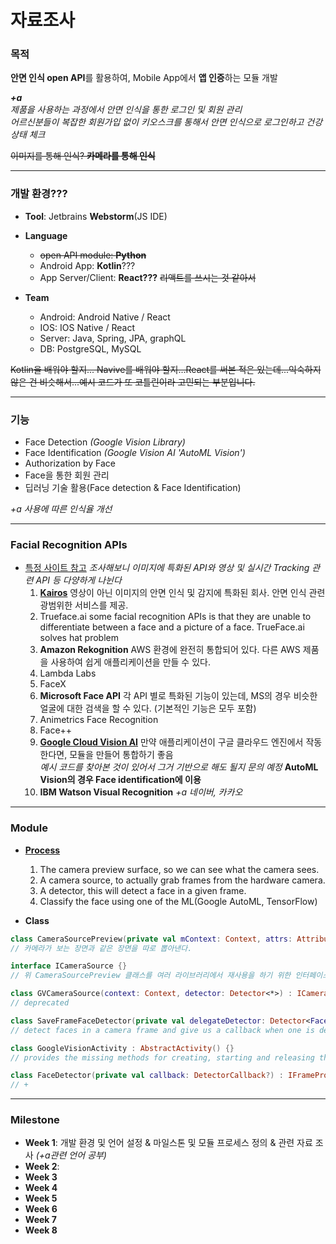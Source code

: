 # 자료조사

### 목적
**안면 인식 open API**를 활용하여, Mobile App에서 **앱 인증**하는 모듈 개발

***+a** <br>제품을 사용하는 과정에서 안면 인식을 통한 로그인 및 회원 관리<br>어르신분들이 복잡한 회원가입 없이 키오스크를 통해서 안면 인식으로 로그인하고 건강 상태 체크*

~~이미지를 통해 인식? **카메라를 통해 인식**~~

---

### 개발 환경???
  - **Tool**: Jetbrains **Webstorm**(JS IDE)
  - **Language**
    - ~~open API module: **Python**~~
    - Android App: **Kotlin**???
    - App Server/Client: **React???** ~~리액트를 쓰시는 것 같아서~~
    
  - **Team**
    - Android: Android Native / React
    - IOS: IOS Native / React
    - Server: Java, Spring, JPA, graphQL
    - DB: PostgreSQL, MySQL

~~Kotlin을 배워야 할지... Navive를 배워야 할지...React를 써본 적은 있는데...익숙하지 않은 건 비슷해서...예시 코드가 또 코틀린이라 고민되는 부분입니다.~~

---

### 기능
  - Face Detection *(Google Vision Library)*
  - Face Identification *(Google Vision AI 'AutoML Vision')*
  - Authorization by Face
  - Face을 통한 회원 관리
  - 딥러닝 기술 활용(Face detection & Face Identification)
  
  *+a 사용에 따른 인식율 개선*

---

### Facial Recognition APIs
- [특정 사이트 참고](https://blog.rapidapi.com/top-facial-recognition-apis/)
  *조사해보니 이미지에 특화된 API와 영상 및 실시간 Tracking 관련 API 등 다양하게 나뉜다*
  1. **[Kairos](https://www.kairos.com/)**
    영상이 아닌 이미지의 안면 인식 및 감지에 특화된 회사. 안면 인식 관련 광범위한 서비스를 제공.
  2. Trueface.ai
    some facial recognition APIs is that they are unable to differentiate between a face and a picture of a face. TrueFace.ai solves hat problem
  3. **Amazon Rekognition**
    AWS 환경에 완전히 통합되어 있다. 다른 AWS 제품을 사용하여 쉽게 애플리케이션을 만들 수 있다.
  4. Lambda Labs
  5. FaceX
  6. **Microsoft Face API**
    각 API 별로 특화된 기능이 있는데, MS의 경우 비슷한 얼굴에 대한 검색을 할 수 있다. (기본적인 기능은 모두 포함)
  7. Animetrics Face Recognition
  8. Face++
  9. **[Google Cloud Vision AI](https://cloud.google.com/vision/automl/docs/)**
    만약 애플리케이션이 구글 클라우드 엔진에서 작동한다면, 모듈을 만들어 통합하기 좋음<br>
    *예시 코드를 찾아본 것이 있어서 그거 기반으로 해도 될지 문의 예정*
    **AutoML Vision의 경우 Face identification에 이용**
  10. **IBM Watson Visual Recognition**
  *+a 네이버, 카카오* 
 
---

### Module
  - **[Process](https://github.com/apkelly/devnibbles_facial_recognition_with_android)**
    1. The camera preview surface, so we can see what the camera sees.
    2. A camera source, to actually grab frames from the hardware camera.
    3. A detector, this will detect a face in a given frame.
    4. Classify the face using one of the ML(Google AutoML, TensorFlow)
  
  - **Class**
```kotlin
class CameraSourcePreview(private val mContext: Context, attrs: AttributeSet) : ViewGroup(mContext, attrs){}
// 카메라가 보는 장면과 같은 장면을 따로 뽑아낸다.

interface ICameraSource {}
// 위 CameraSourcePreview 클래스를 여러 라이브러리에서 재사용을 하기 위한 인터페이스

class GVCameraSource(context: Context, detector: Detector<*>) : ICameraSource {}
// deprecated

class SaveFrameFaceDetector(private val delegateDetector: Detector<Face>) : Detector<Face>() {}
// detect faces in a camera frame and give us a callback when one is detected.

class GoogleVisionActivity : AbstractActivity() {}
// provides the missing methods for creating, starting and releasing the camera source. And also creates the face tracker to be used by the camera source to detect faces

class FaceDetector(private val callback: DetectorCallback?) : IFrameProcessor {}
// +
```

---

### Milestone
- **Week 1**: 개발 환경 및 언어 설정 & 마일스톤 및 모듈 프로세스 정의 & 관련 자료 조사 *(+a관련 언어 공부)*
- **Week 2**: 
- **Week 3**
- **Week 4**
- **Week 5**
- **Week 6**
- **Week 7**
- **Week 8**

